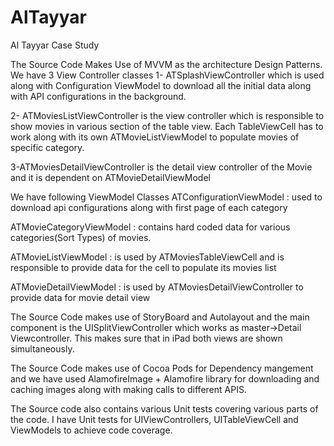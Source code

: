 # AlTayyar
Al Tayyar Case Study

The Source Code Makes Use of MVVM as the architecture Design Patterns.
We have 3 View Controller classes
1- ATSplashViewController  which is used along with Configuration ViewModel to download all the initial data along with API configurations in the background.

2- ATMoviesListViewController is the view controller which is responsible to show movies in various section of the table view. Each TableViewCell has to work along with its own ATMovieListViewModel to populate movies of specific category.

3-ATMoviesDetailViewController is the detail view controller of the Movie and it is dependent on ATMovieDetailViewModel


We have following ViewModel Classes
ATConfigurationViewModel : used to download api configurations along with first page of each category

ATMovieCategoryViewModel : contains hard coded data for various categories(Sort Types) of movies.

ATMovieListViewModel : is used by ATMoviesTableViewCell and is responsible to provide data for the cell to populate its movies list

ATMovieDetailViewModel : is used by ATMoviesDetailViewController to provide data for movie detail view


The Source Code makes use of StoryBoard and Autolayout and the main component is the UISplitViewController which works as master->Detail Viewcontroller. This makes sure that in iPad both views are shown simultaneously.


The Source Code makes use of Cocoa Pods for Dependency mangement and we have used 
AlamofireImage + Alamofire library for downloading and caching images along with making calls to different APIS.

The Source code also contains various Unit tests covering various parts of the code. I have Unit tests for UIViewControllers, UITableViewCell and ViewModels to achieve code coverage.


